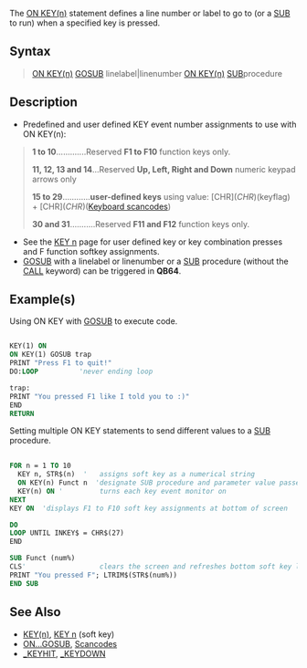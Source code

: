 The [ON KEY(n)](ON-KEY(n)) statement defines a line number or label to go to (or a [SUB](SUB) to run) when a specified key is pressed.

## Syntax

>  [ON KEY(n)](ON-KEY(n)) [GOSUB](GOSUB) linelabel|linenumber
>  [ON KEY(n)](ON-KEY(n)) [SUB](SUB)procedure

## Description

* Predefined and user defined KEY event number assignments to use with ON KEY(n): 

> **1 to 10**.............Reserved **F1 to F10** function keys only.
>
> **11, 12, 13 and 14**...Reserved **Up, Left, Right and Down** numeric keypad arrows only
>
> **15 to 29**............**user-defined keys** using value: [CHR$](CHR$)(keyflag) + [CHR$](CHR$)([Keyboard scancodes](Keyboard-scancodes))
>
> **30 and 31**...........Reserved **F11 and F12** function keys only.



* See the [KEY n](KEY-n) page for user defined key or key combination presses and F function softkey assignments.
* [GOSUB](GOSUB) with a linelabel or linenumber  or a [SUB](SUB) procedure (without the [CALL](CALL) keyword) can be triggered in **QB64**.

## Example(s)

Using ON KEY with [GOSUB](GOSUB) to execute code.

```vb

KEY(1) ON
ON KEY(1) GOSUB trap
PRINT "Press F1 to quit!"
DO:LOOP          'never ending loop

trap:
PRINT "You pressed F1 like I told you to :)"
END
RETURN 

```

Setting multiple ON KEY statements to send different values to a [SUB](SUB) procedure.

```vb
  
FOR n = 1 TO 10
  KEY n, STR$(n)  '   assigns soft key as a numerical string 
  ON KEY(n) Funct n  'designate SUB procedure and parameter value passed
  KEY(n) ON '         turns each key event monitor on
NEXT
KEY ON  'displays F1 to F10 soft key assignments at bottom of screen

DO
LOOP UNTIL INKEY$ = CHR$(27)
END

SUB Funct (num%)
CLS'                  clears the screen and refreshes bottom soft key list
PRINT "You pressed F"; LTRIM$(STR$(num%))
END SUB 

```

## See Also

* [KEY(n)](KEY(n)), [KEY n](KEY-n) (soft key)
* [ON...GOSUB](ON...GOSUB), [Scancodes](Scancodes)
* [_KEYHIT](_KEYHIT), [_KEYDOWN](_KEYDOWN)

